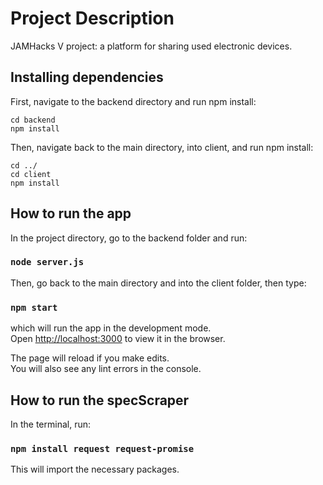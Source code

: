 # Project Description

JAMHacks V project: a platform for sharing used electronic devices.

## Installing dependencies

First, navigate to the backend directory and run npm install:

```
cd backend
npm install
```

Then, navigate back to the main directory, into client, and run npm install:

```
cd ../
cd client
npm install
```

## How to run the app

In the project directory, go to the backend folder and run:

### `node server.js`

Then, go back to the main directory and into the client folder, then type:

### `npm start`

which will run the app in the development mode.\
Open [http://localhost:3000](http://localhost:3000) to view it in the browser.

The page will reload if you make edits.\
You will also see any lint errors in the console.


## How to run the specScraper

In the terminal, run: 
### `npm install request request-promise`
This will import the necessary packages.
